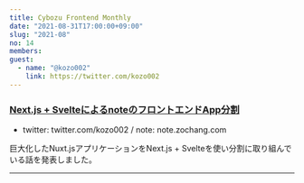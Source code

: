 ```yaml
---
title: Cybozu Frontend Monthly
date: "2021-08-31T17:00:00+09:00"
slug: "2021-08"
no: 14
members:
guest:
  - name: "@kozo002"
    link: https://twitter.com/kozo002
---
```


### [Next.js + SvelteによるnoteのフロントエンドApp分割](https://note.jp/n/n7f757d7050f6)

- twitter: twitter.com/kozo002 / note: note.zochang.com

巨大化したNuxt.jsアプリケーションをNext.js + Svelteを使い分割に取り組んでいる話を発表しました。

---
